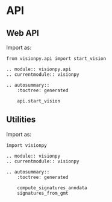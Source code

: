 # API

## Web API

Import as:

```
from visionpy.api import start_vision
```

```{eval-rst}
.. module:: visionpy.api
.. currentmodule:: visionpy

.. autosummary::
    :toctree: generated

    api.start_vision
```

## Utilities

Import as:

```
import visionpy
```

```{eval-rst}
.. module:: visionpy
.. currentmodule:: visionpy

.. autosummary::
    :toctree: generated

    compute_signatures_anndata
    signatures_from_gmt
```
